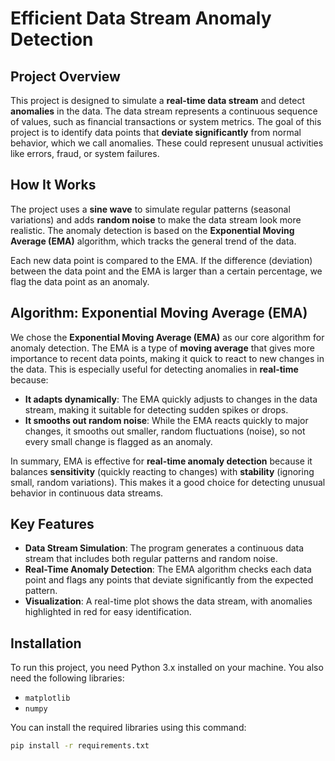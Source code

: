 # Efficient Data Stream Anomaly Detection

## Project Overview

This project is designed to simulate a **real-time data stream** and detect **anomalies** in the data. The data stream represents a continuous sequence of values, such as financial transactions or system metrics. The goal of this project is to identify data points that **deviate significantly** from normal behavior, which we call anomalies. These could represent unusual activities like errors, fraud, or system failures.

## How It Works

The project uses a **sine wave** to simulate regular patterns (seasonal variations) and adds **random noise** to make the data stream look more realistic. The anomaly detection is based on the **Exponential Moving Average (EMA)** algorithm, which tracks the general trend of the data.

Each new data point is compared to the EMA. If the difference (deviation) between the data point and the EMA is larger than a certain percentage, we flag the data point as an anomaly.

## Algorithm: Exponential Moving Average (EMA)

We chose the **Exponential Moving Average (EMA)** as our core algorithm for anomaly detection. The EMA is a type of **moving average** that gives more importance to recent data points, making it quick to react to new changes in the data. This is especially useful for detecting anomalies in **real-time** because:

- **It adapts dynamically**: The EMA quickly adjusts to changes in the data stream, making it suitable for detecting sudden spikes or drops.
- **It smooths out random noise**: While the EMA reacts quickly to major changes, it smooths out smaller, random fluctuations (noise), so not every small change is flagged as an anomaly.

In summary, EMA is effective for **real-time anomaly detection** because it balances **sensitivity** (quickly reacting to changes) with **stability** (ignoring small, random variations). This makes it a good choice for detecting unusual behavior in continuous data streams.

## Key Features

- **Data Stream Simulation**: The program generates a continuous data stream that includes both regular patterns and random noise.
- **Real-Time Anomaly Detection**: The EMA algorithm checks each data point and flags any points that deviate significantly from the expected pattern.
- **Visualization**: A real-time plot shows the data stream, with anomalies highlighted in red for easy identification.

## Installation

To run this project, you need Python 3.x installed on your machine. You also need the following libraries:

- `matplotlib`
- `numpy`

You can install the required libraries using this command:

```bash
pip install -r requirements.txt

